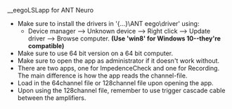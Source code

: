 __eegoLSLapp for ANT Neuro

- Make sure to install the drivers in '{...}\ANT eego\driver' using:
	- Device manager --> Unknown device --> Right click --> Update driver --> Browse computer. <b>(Use 'win8' for Windows 10--they're compatible)</b>
- Make sure to use 64 bit version on a 64 bit computer.
- Make sure to open the app as administrator if it doesn't work without. 
- There are two apps, one for ImpedenceCheck and one for Recording. The main difference is how the app reads the channel-file.
- Load in the 64channel file or 128channel file upon opening the app.
- Upon using the 128channel file, remember to use trigger cascade cable between the amplifiers.